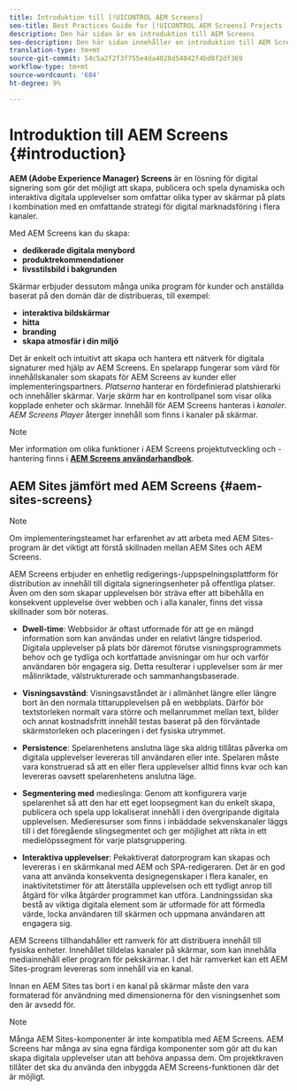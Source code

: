 ```yaml
---
title: Introduktion till [!UICONTROL AEM Screens]
seo-title: Best Practices Guide for [!UICONTROL AEM Screens] Projects
description: Den här sidan är en introduktion till AEM Screens
seo-description: Den här sidan innehåller en introduktion till AEM Screens
translation-type: tm+mt
source-git-commit: 54c5a2f2f3f755e4da4028d54042f4bd8f2df369
workflow-type: tm+mt
source-wordcount: '684'
ht-degree: 9%

---
```



# Introduktion till AEM Screens {#introduction}

**AEM (Adobe Experience Manager) Screens** är en lösning för digital signering som gör det möjligt att skapa, publicera och spela dynamiska och interaktiva digitala upplevelser som omfattar olika typer av skärmar på plats i kombination med en omfattande strategi för digital marknadsföring i flera kanaler.

Med AEM Screens kan du skapa:

* **dedikerade digitala menybord**
* **produktrekommendationer**
* **livsstilsbild i bakgrunden**

Skärmar erbjuder dessutom många unika program för kunder och anställda baserat på den domän där de distribueras, till exempel:

* **interaktiva bildskärmar**
* **hitta**
* **branding**
* **skapa atmosfär i din miljö**

Det är enkelt och intuitivt att skapa och hantera ett nätverk för digitala signaturer med hjälp av AEM Screens. En spelarapp fungerar som värd för innehållskanaler som skapats för AEM Screens av kunder eller implementeringspartners. *Platserna* hanterar en fördefinierad platshierarki och innehåller skärmar. Varje *skärm* har en kontrollpanel som visar olika kopplade enheter och skärmar. Innehåll för AEM Screens hanteras i *kanaler*. *AEM Screens Player* återger innehåll som finns i kanaler på skärmar.



>[!NOTE]
>
>Mer information om olika funktioner i AEM Screens projektutveckling och -hantering finns i **[AEM Screens användarhandbok](https://helpx.adobe.com/experience-manager/6-5/screens/user-guide.html)**.

## AEM Sites jämfört med AEM Screens {#aem-sites-screens}

>[!NOTE]
>
>Om implementeringsteamet har erfarenhet av att arbeta med AEM Sites-program är det viktigt att förstå skillnaden mellan AEM Sites och AEM Screens.

AEM Screens erbjuder en enhetlig redigerings-/uppspelningsplattform för distribution av innehåll till digitala signeringsenheter på offentliga platser. Även om den som skapar upplevelsen bör sträva efter att bibehålla en konsekvent upplevelse över webben och i alla kanaler, finns det vissa skillnader som bör noteras.

* **Dwell-time**: Webbsidor är oftast utformade för att ge en mängd information som kan användas under en relativt längre tidsperiod. Digitala upplevelser på plats bör däremot förutse visningsprogrammets behov och ge tydliga och kortfattade anvisningar om hur och varför användaren bör engagera sig. Detta resulterar i upplevelser som är mer målinriktade, välstrukturerade och sammanhangsbaserade.

* **Visningsavstånd**: Visningsavståndet är i allmänhet längre eller längre bort än den normala tittarupplevelsen på en webbplats. Därför bör textstorleken normalt vara större och mellanrummet mellan text, bilder och annat kostnadsfritt innehåll testas baserat på den förväntade skärmstorleken och placeringen i det fysiska utrymmet.

* **Persistence**: Spelarenhetens anslutna läge ska aldrig tillåtas påverka om digitala upplevelser levereras till användaren eller inte. Spelaren måste vara konstruerad så att en eller flera upplevelser alltid finns kvar och kan levereras oavsett spelarenhetens anslutna läge.

* **Segmentering med** medieslinga: Genom att konfigurera varje spelarenhet så att den har ett eget loopsegment kan du enkelt skapa, publicera och spela upp lokaliserat innehåll i den övergripande digitala upplevelsen. Medieresurser som finns i inbäddade sekvenskanaler läggs till i det föregående slingsegmentet och ger möjlighet att rikta in ett medielöpssegment för varje platsgruppering.

* **Interaktiva upplevelser**: Pekaktiverat datorprogram kan skapas och levereras i en skärmkanal med AEM och SPA-redigeraren. Det är en god vana att använda konsekventa designegenskaper i flera kanaler, en inaktivitetstimer för att återställa upplevelsen och ett tydligt anrop till åtgärd för vilka åtgärder programmet kan utföra. Landningssidan ska bestå av viktiga digitala element som är utformade för att förmedla värde, locka användaren till skärmen och uppmana användaren att engagera sig.

AEM Screens tillhandahåller ett ramverk för att distribuera innehåll till fysiska enheter. Innehållet tilldelas kanaler på skärmar, som kan innehålla mediainnehåll eller program för pekskärmar. I det här ramverket kan ett AEM Sites-program levereras som innehåll via en kanal.

Innan en AEM Sites tas bort i en kanal på skärmar måste den vara formaterad för användning med dimensionerna för den visningsenhet som den är avsedd för.

>[!NOTE]
>Många AEM Sites-komponenter är inte kompatibla med AEM Screens. AEM Screens har många av sina egna färdiga komponenter som gör att du kan skapa digitala upplevelser utan att behöva anpassa dem. Om projektkraven tillåter det ska du använda den inbyggda AEM Screens-funktionen där det är möjligt.
